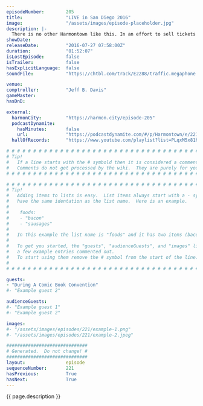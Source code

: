 ```yaml
---
episodeNumber:        205
title:                "LIVE in San Diego 2016"
image:                "/assets/images/episode-placeholder.jpg"
description: |-
  There is no other Harmontown like this. In an effort to sell tickets Dan writes a Community Movie projected on screen.
showDate:             
releaseDate:          "2016-07-27 07:58:00Z"
duration:             "01:52:07"
isLostEpisode:        false
isTrailer:            false
hasExplicitLanguage:  false
soundFile:            "https://chtbl.com/track/E2288/traffic.megaphone.fm/STA3520710901.mp3?updated=1559944757"

venue:                
comptroller:          "Jeff B. Davis"
gameMaster:           
hasDnD:               

external:
  harmonCity:         "https://harmon.city/episode-205"
  podcastDynamite:
    hasMinutes:       false
    url:              "https://podcastdynamite.com/#/p/Harmontown/e/221/205"
  hallOfRecords:      "https://www.youtube.com/playlist?list=PLqxM5x81hNOboTK2lpt_Vk-TvjLvPEvKw"

# # # # # # # # # # # # # # # # # # # # # # # # # # # # # # # # # # # # # # # # # # # # #
# Tip!
#   If a line starts with the # symbold then it is considered a comment.
#   Comments do not get processed by the wiki.  They are purely for your information.
# # # # # # # # # # # # # # # # # # # # # # # # # # # # # # # # # # # # # # # # # # # # #

# # # # # # # # # # # # # # # # # # # # # # # # # # # # # # # # # # # # # # # # # # # # #
# Tip!
#   Adding items to lists is easy.  List items always start with a - symbol and have
#   have the same identation as the list name.  Here is an example.
#
#    foods:
#    - "bacon"
#    - "sausages"
#
#   In this example the list name is "foods" and it has two items (bacon, and sausages).
#
#   To get you started, the "guests", "audienceGuests", and "images" lists below have
#   a few example entries commented out.
#   To start using them remove the # symbol from the start of the line.
#
# # # # # # # # # # # # # # # # # # # # # # # # # # # # # # # # # # # # # # # # # # # # #

guests:
- "During A Comic Book Convention"
#- "Example guest 2"

audienceGuests:
#- "Example guest 1"
#- "Example guest 2"

images:
#- "/assets/images/episodes/221/example-1.png"
#- "/assets/images/episodes/221/example-2.jpeg"

##############################
# Generated.  Do not change! #
##############################
layout:               episode
sequenceNumber:       221
hasPrevious:          True
hasNext:              True
---
```


<!-- The episode description will be rendered here -->
{{ page.description }}

<!-- Add your content BELOW here -->
<!-- vvvvvvvvvvvvvvvvvvvvvvvvvvv -->




<!-- ^^^^^^^^^^^^^^^^^^^^^^^^^^^ -->
<!-- Add your content ABOVE here -->

<!-- The episode gallery will be rendered here -->